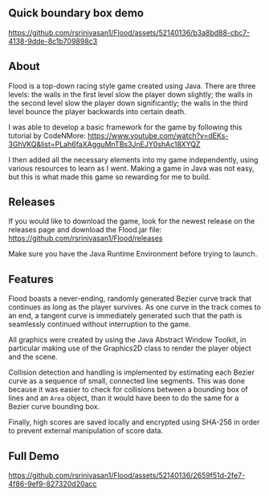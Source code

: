 Quick boundary box demo
--------------------------------------

https://github.com/rsrinivasan1/Flood/assets/52140136/b3a8bd88-cbc7-4138-9dde-8c1b709898c3

About
-----
Flood is a top-down racing style game created using Java. There are three levels: the walls in the first level slow the player down slightly; the walls in the second level slow the player down significantly; the walls in the third level bounce the player backwards into certain death.

I was able to develop a basic framework for the game by following this tutorial by CodeNMore: https://www.youtube.com/watch?v=dEKs-3GhVKQ&list=PLah6faXAgguMnTBs3JnEJY0shAc18XYQZ

I then added all the necessary elements into my game independently, using various resources to learn as I went. Making a game in Java was not easy, but this is what made this game so rewarding for me to build.

Releases
--------
If you would like to download the game, look for the newest release on the releases page and download the Flood.jar file: https://github.com/rsrinivasan1/Flood/releases  

Make sure you have the Java Runtime Environment before trying to launch.

Features
--------

Flood boasts a never-ending, randomly generated Bezier curve track that continues as long as the player survives. As one curve in the track comes to an end, a tangent curve is immediately generated such that the path is seamlessly continued without interruption to the game.

All graphics were created by using the Java Abstract Window Toolkit, in particular making use of the Graphics2D class to render the player object and the scene.

Collision detection and handling is implemented by estimating each Bezier curve as a sequence of small, connected line segments. This was done because it was easier to check for collisions between a bounding box of lines and an ```Area``` object, than it would have been to do the same for a Bezier curve bounding box.

Finally, high scores are saved locally and encrypted using SHA-256 in order to prevent external manipulation of score data.

Full Demo
----------

https://github.com/rsrinivasan1/Flood/assets/52140136/2659f51d-2fe7-4f86-9ef9-827320d20acc

